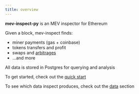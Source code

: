 ```yaml
---
title: overview
---
```


**mev-inspect-py** is an MEV inspector for Ethereum

Given a block, mev-inspect finds:
- miner payments (gas + coinbase)
- tokens transfers and profit
- swaps and [arbitrages](https://twitter.com/bertcmiller/status/142763202826305946://twitter.com/bertcmiller/status/1427632028263059462)
- ...and more

All data is stored in Postgres for querying and analysis

To get started, check out the [quick start](/docs/flashbots-data/mev-inspect-py/quick_start)

To see which data inspect produces, check out the [data](/docs/flashbots-data/mev-inspect-py/data/classified_traces) section
